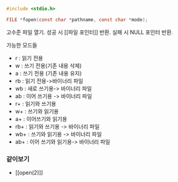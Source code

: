 ~~~c
#include <stdio.h>

FILE *fopen(const char *pathname, const char *mode);
~~~

고수준 파일 열기.
성공 시 [[파일 포인터]] 반환.
실패 시 NULL 포인터 반환.

가능한 모드들
- r : 읽기 전용
- w : 쓰기 전용(기존 내용 삭제)
- a : 쓰기 전용 (기존 내용 유지)
- rb : 읽기 전용->바이너리 파일
- wb : 새로 쓰기용-> 바이너리 파일
- ab : 이어 쓰기용 -> 바이너리 파일
- r+ : 읽기와 쓰기용
- w+ : 쓰기와 읽기용
- a+ : 이어쓰기와 읽기용
- rb+ : 읽기와 쓰기용 -> 바이너리 파일
- wb+ : 쓰기와 읽기용 -> 바이너리 파일
- ab+ : 이어 쓰기와 읽기용-> 바이너리 파일

### 같이보기
- [[open(2)]]